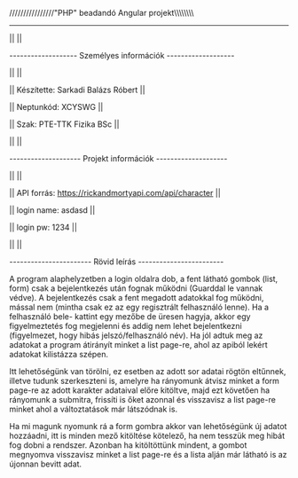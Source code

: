 ////////////////"PHP" beadandó Angular projekt\\\\\\\\\\\\\\\
_____________________________________________________________

||							                                           ||

------------------- Személyes információk -------------------

||							                                           ||

|| Készítette:			Sarkadi Balázs Róbert	                 ||

|| Neptunkód:			XCYSWG			                             ||

|| Szak:			PTE-TTK Fizika BSc	                         ||

||							                                           ||

-------------------- Projekt információk --------------------

||							                                           ||

|| API forrás:	https://rickandmortyapi.com/api/character  ||

|| login name: asdasd					                             ||

|| login pw: 1234					                                 ||

||							                                           ||

----------------------- Rövid leírás ------------------------

A program alaphelyzetben a login oldalra dob, a fent látható
gombok (list, form) csak a bejelentkezés után fognak működni
(Guarddal le vannak védve). A bejelentkezés csak a fent 
megadott adatokkal fog működni, mással nem (mintha csak ez
az egy regisztrált felhasználó lenne). Ha a felhasználó bele-
kattint egy mezőbe de üresen hagyja, akkor egy figyelmeztetés
fog megjelenni és addig nem lehet bejelentkezni (figyelmezet,
hogy hibás jelszó/felhasználó név). Ha jól adtuk meg az adatokat
a program átirányít minket a list page-re, ahol az apiból 
lekért adatokat kilistázza szépen. 

Itt lehetőségünk van törölni, ez esetben az adott sor adatai 
rögtön eltűnnek, illetve tudunk szerkeszteni is, amelyre 
ha rányomunk átvisz minket a form page-re az adott karakter 
adataival előre kitöltve, majd ezt követően ha rányomunk a 
submitra, frissíti is őket azonnal és visszavisz a 
list page-re minket ahol a változtatások már látszódnak is.

Ha mi magunk nyomunk rá a form gombra akkor van lehetőségünk 
új adatot hozzáadni, itt is minden mező kitöltése kötelező,
ha nem tesszük meg hibát fog dobni a rendszer. Azonban ha
kitöltöttünk mindent, a gombot megnyomva visszavisz minket 
a list page-re és a lista alján már látható is az újonnan 
bevitt adat.
